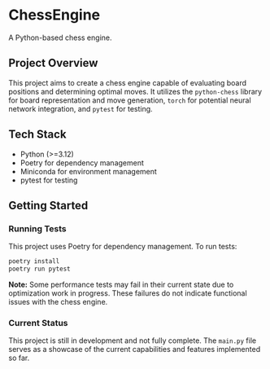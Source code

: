 # ChessEngine

A Python-based chess engine.

## Project Overview

This project aims to create a chess engine capable of evaluating board positions and determining optimal moves. It utilizes the `python-chess` library for board representation and move generation, `torch` for potential neural network integration, and `pytest` for testing.

## Tech Stack

*   Python (>=3.12)
*   Poetry for dependency management
*   Miniconda for environment management
*   pytest for testing

##

## Getting Started

### Running Tests

This project uses Poetry for dependency management. To run tests:

```bash
poetry install
poetry run pytest
```

**Note:** Some performance tests may fail in their current state due to optimization work in progress. These failures do not indicate functional issues with the chess engine.

### Current Status

This project is still in development and not fully complete. The `main.py` file serves as a showcase of the current capabilities and features implemented so far.